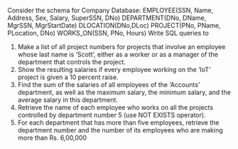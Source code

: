 Consider the schema for Company Database:
EMPLOYEE(SSN, Name, Address, Sex, Salary, SuperSSN, DNo)
DEPARTMENT(DNo, DName, MgrSSN, MgrStartDate)
DLOCATION(DNo,DLoc)
PROJECT(PNo, PName, PLocation, DNo)
WORKS_ON(SSN, PNo, Hours)
Write SQL queries to
1. Make a list of all project numbers for projects that involve an employee whose last name is ‘Scott’, 
either as a worker or as a manager of the department that controls the project.
2. Show the resulting salaries if every employee working on the ‘IoT’ project is given a 10 percent raise.
3. Find the sum of the salaries of all employees of the ‘Accounts’ department, as well as the maximum 
salary, the minimum salary, and the average salary in this department.
4. Retrieve the name of each employee who works on all the projects controlled by department number 5 
(use NOT EXISTS operator).
5. For each department that has more than five employees, retrieve the department number and the number 
of its employees who are making more than Rs. 6,00,000
